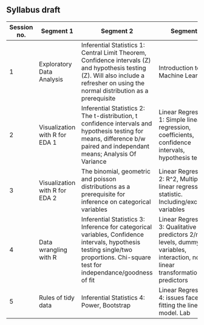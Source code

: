 ## Syllabus draft

| Session no. | Segment 1 | Segment 2 | Segment 3 |
| ------------| ----------| ----------| ----------|
| 1 | Exploratory Data Analysis | Inferential Statistics 1: Central Limit Theorem, Confidence intervals (Z) and hypothesis testing (Z). Will also include a refresher on using the normal distribution as a prerequisite | Introduction to Machine Learning |
| 2 | Visualization with R for EDA 1 | Inferential Statistics 2: The t-distribution, t confidence intervals and hypothesis testing for means, difference b/w paired and independant means; Analysis Of Variance | Linear Regression 1: Simple linear regression, coefficients, confidence intervals, hypothesis testing |
| 3 | Visualization with R for EDA 2 | The binomial, geometric and poisson distributions as a prerequisite for inference on categorical variables | Linear Regression 2: R^2, Multiple linear regression, F statistic. Including/excluding variables |
| 4 | Data wrangling with R | Inferential Statistics 3: Inference for categorical variables, Confidence intervals, hypothesis testing single/two proportions. Chi-square test for independance/goodness of fit | Linear Regression 3: Qualitative predictors 2/more levels, dummy variables, interaction, non-linear transformations of predictors |
| 5 | Rules of tidy data | Inferential Statistics 4: Power, Bootstrap | Linear Regression 4: issues faced in fitting the linear model. Lab |



